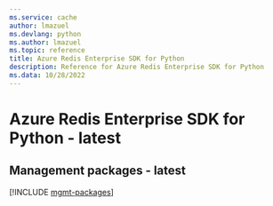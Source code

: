 ```yaml
---
ms.service: cache
author: lmazuel
ms.devlang: python
ms.author: lmazuel
ms.topic: reference
title: Azure Redis Enterprise SDK for Python
description: Reference for Azure Redis Enterprise SDK for Python
ms.data: 10/28/2022
---
```

# Azure Redis Enterprise SDK for Python - latest

## Management packages - latest
[!INCLUDE [mgmt-packages](redis-enterprise-mgmt-index.md)]